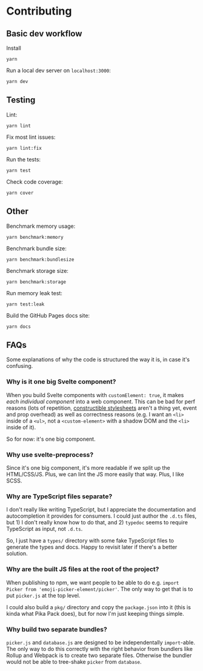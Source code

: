 # Contributing

## Basic dev workflow


Install

    yarn

Run a local dev server on `localhost:3000`:

    yarn dev
    
## Testing

Lint:

    yarn lint

Fix most lint issues:

    yarn lint:fix

Run the tests:

    yarn test

Check code coverage:

    yarn cover

## Other

Benchmark memory usage:

    yarn benchmark:memory

Benchmark bundle size:

    yarn benchmark:bundlesize

Benchmark storage size:

    yarn benchmark:storage

Run memory leak test:

    yarn test:leak

Build the GitHub Pages docs site:

    yarn docs

## FAQs

Some explanations of why the code is structured the way it is, in case it's confusing.

### Why is it one big Svelte component?

When you build Svelte components with `customElement: true`, it makes _each individual component_ into a web component. This can be bad for perf reasons (lots of repetition, [constructible stylesheets](https://wicg.github.io/construct-stylesheets/) aren't a thing yet, event and prop overhead) as well as correctness reasons (e.g. I want an `<li>` inside of a `<ul>`, not a `<custom-element>` with a shadow DOM and the `<li>` inside of it).

So for now: it's one big component.

### Why use svelte-preprocess?

Since it's one big component, it's more readable if we split up the HTML/CSS/JS. Plus, we can lint the JS more easily that way. Plus, I like SCSS.

### Why are TypeScript files separate?

I don't really like writing TypeScript, but I appreciate the documentation and autocompletion it provides for consumers. I could just author the `.d.ts` files, but 1) I don't really know how to do that, and 2) `typedoc` seems to require TypeScript as input, not `.d.ts`.

So, I just have a `types/` directory with some fake TypeScript files to generate the types and docs. Happy to revisit later if there's a better solution.

### Why are the built JS files at the root of the project?

When publishing to npm, we want people to be able to do e.g. `import Picker from 'emoji-picker-element/picker'`. The only way to get that is to put `picker.js` at the top level.

I could also build a `pkg/` directory and copy the `package.json` into it (this is kinda what Pika Pack does), but for now I'm just keeping things simple.

### Why build two separate bundles?

`picker.js` and `database.js` are designed to be independentally `import`-able. The only way to do this correctly with the right behavior from bundlers like Rollup and Webpack is to create two separate files. Otherwise the bundler would not be able to tree-shake `picker` from `database`.
